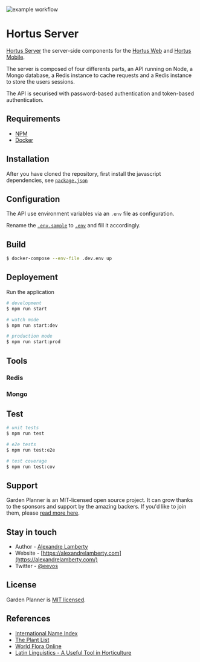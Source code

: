 ![example workflow](https://github.com/alexandrelamberty/hortus-server/actions/workflows/node.js.yml/badge.svg)

# Hortus Server

[Hortus Server](https://github.com/alexandrelamberty/hortus-server) the server-side components for the [Hortus Web](https://github.com/alexandrelamberty/hortus-web) and [Hortus Mobile](https://github.com/alexandrelamberty/hortus-mobile).

The server is composed of four differents parts, an API running on Node, a Mongo database, a Redis instance to cache requests and a Redis instance to store the users sessions. 

The API is securised with password-based authentication and token-based authentication.

## Requirements

- [NPM](https://www.npmjs.com/)
- [Docker](https://www.docker.com/)

## Installation

After you have cloned the repository, first install the javascript dependencies, see [`package.json`](package.json)

## Configuration

The API use environment variables via an `.env` file as configuration.

Rename the [`.env.sample`](.env.sample) to [`.env`](.env) and fill it accordingly.

## Build

```bash
$ docker-compose --env-file .dev.env up
```

## Deployement


Run the application

```bash
# development
$ npm run start

# watch mode
$ npm run start:dev

# production mode
$ npm run start:prod
```

## Tools

### Redis

### Mongo

## Test

```bash
# unit tests
$ npm run test

# e2e tests
$ npm run test:e2e

# test coverage
$ npm run test:cov
```

## Support

Garden Planner is an MIT-licensed open source project. It can grow thanks to the sponsors and support by the amazing backers. If you'd like to join them, please [read more here](https://github.com/alexandrelamberty/garden-planner-backend/blob/master/SUPPORT.md).

## Stay in touch

- Author - [Alexandre Lamberty](mailto:mail@alexandrelamberty.com?subject=[GitHub]%20Garden%20Planner%20Backend)
- Website - [https://alexandrelamberty.com](https://alexandrelamberty.com/)
- Twitter - [@eevos](https://twitter.com/eevos)

## License

Garden Planner is [MIT licensed](LICENSE).

## References

- [International Name Index](https://www.ipni.org/)
- [The Plant List](http://www.theplantlist.org/)
- [World Flora Online](http://www.worldfloraonline.org/)
- [Latin Linguistics - A Useful Tool in Horticulture](https://hortnews.extension.iastate.edu/1999/7-23-1999/latin.html)



